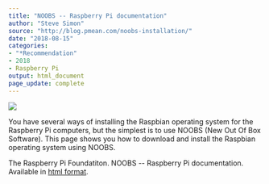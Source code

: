 ```yaml
---
title: "NOOBS -- Raspberry Pi documentation"
author: "Steve Simon"
source: "http://blog.pmean.com/noobs-installation/"
date: "2018-08-15"
categories:
- "*Recommendation"
- 2018
- Raspberry Pi
output: html_document
page_update: complete
---
```


![](http://www.pmean.com/new-images/18/noobs-installation01.png)

<!---More--->

You have several ways of installing the Raspbian operating system for the Raspberry Pi computers, but the simplest is to use NOOBS (New Out Of Box Software). This page shows you how to download and install the Raspbian operating system using NOOBS.

The Raspberry Pi Foundatiton. NOOBS -- Raspberry Pi documentation. Available in [html format][ras1].

[ras1]: https://www.raspberrypi.org/documentation/installation/noobs.md
